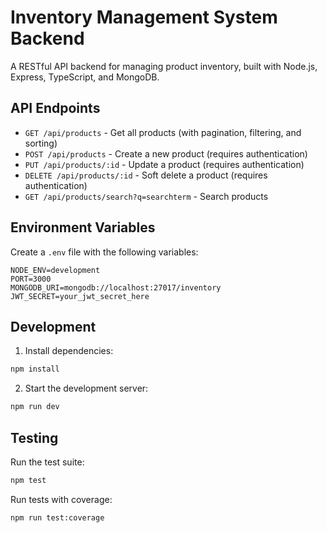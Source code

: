 # Inventory Management System Backend

A RESTful API backend for managing product inventory, built with Node.js, Express, TypeScript, and MongoDB.

## API Endpoints

- `GET /api/products` - Get all products (with pagination, filtering, and sorting)
- `POST /api/products` - Create a new product (requires authentication)
- `PUT /api/products/:id` - Update a product (requires authentication)
- `DELETE /api/products/:id` - Soft delete a product (requires authentication)
- `GET /api/products/search?q=searchterm` - Search products

## Environment Variables

Create a `.env` file with the following variables:
```
NODE_ENV=development
PORT=3000
MONGODB_URI=mongodb://localhost:27017/inventory
JWT_SECRET=your_jwt_secret_here
```

## Development

1. Install dependencies:
```bash
npm install
```

2. Start the development server:
```bash
npm run dev
```

## Testing

Run the test suite:
```bash
npm test
```

Run tests with coverage:
```bash
npm run test:coverage
```

